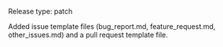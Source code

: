 Release type: patch

Added issue template files (bug_report.md, feature_request.md, other_issues.md) and a pull request template file.